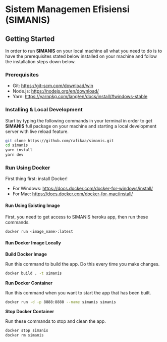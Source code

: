 # Sistem Managemen Efisiensi (SIMANIS)

## Getting Started

In order to run **SIMANIS** on your local machine all what you need to do is to have the prerequisites stated below installed on your machine and follow the installation steps down below.

### Prerequisites
  - Git: https://git-scm.com/download/win
  - Node.js: https://nodejs.org/en/download/
  - Yarn: https://yarnpkg.com/lang/en/docs/install/#windows-stable

### Installing & Local Development

Start by typing the following commands in your terminal in order to get **SIMANIS** full package on your machine and starting a local development server with live reload feature.

```bash
git clone https://github.com/rafikaa/simanis.git
cd simanis
yarn install
yarn dev
```

### Run Using Docker

First thing first: install Docker!

- For Windows: https://docs.docker.com/docker-for-windows/install/
- For Mac: https://docs.docker.com/docker-for-mac/install/

#### Run Using Existing Image

First, you need to get access to SIMANIS heroku app, then run these commands.
```bash
docker run <image_name>:latest
```

#### Run Docker Image Locally

**Build Docker Image**

Run this command to build the app. Do this every time you make changes.

```bash
docker build . -t simanis
```

**Run Docker Container**

Run this command when you want to start the app that has been built.

```bash
docker run -d -p 8888:8888 --name simanis simanis
```

**Stop Docker Container**

Run these commands to stop and clean the app.

```bash
docker stop simanis
docker rm simanis
```